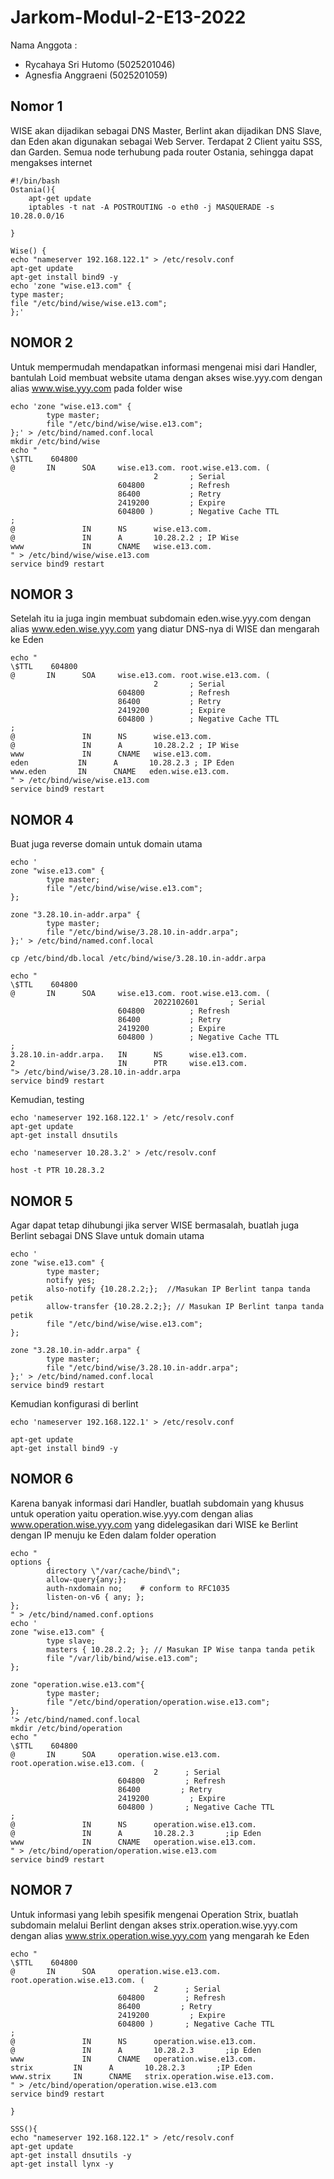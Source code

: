 # Jarkom-Modul-2-E13-2022
Nama Anggota :<br>
- Rycahaya Sri Hutomo (5025201046)
- Agnesfia Anggraeni (5025201059)

## Nomor 1
WISE akan dijadikan sebagai DNS Master, Berlint akan dijadikan DNS Slave, dan Eden akan digunakan sebagai Web Server. Terdapat 2 Client yaitu SSS, dan Garden. Semua node terhubung pada router Ostania, sehingga dapat mengakses internet 
```
#!/bin/bash
Ostania(){
    apt-get update
    iptables -t nat -A POSTROUTING -o eth0 -j MASQUERADE -s 10.28.0.0/16

}
```
```
Wise() {
echo "nameserver 192.168.122.1" > /etc/resolv.conf
apt-get update
apt-get install bind9 -y
echo 'zone "wise.e13.com" {
type master;
file "/etc/bind/wise/wise.e13.com";
};'
```

## NOMOR 2
Untuk mempermudah mendapatkan informasi mengenai misi dari Handler, bantulah Loid membuat website utama dengan akses wise.yyy.com dengan alias www.wise.yyy.com pada folder wise
```
echo 'zone "wise.e13.com" {
        type master;
        file "/etc/bind/wise/wise.e13.com";
};' > /etc/bind/named.conf.local
mkdir /etc/bind/wise
echo "
\$TTL    604800
@       IN      SOA     wise.e13.com. root.wise.e13.com. (
                                2       ; Serial
                        604800          ; Refresh
                        86400           ; Retry
                        2419200         ; Expire
                        604800 )        ; Negative Cache TTL
;
@               IN      NS      wise.e13.com.
@               IN      A       10.28.2.2 ; IP Wise
www             IN      CNAME   wise.e13.com.
" > /etc/bind/wise/wise.e13.com
service bind9 restart
```

## NOMOR 3
Setelah itu ia juga ingin membuat subdomain eden.wise.yyy.com dengan alias www.eden.wise.yyy.com yang diatur DNS-nya di WISE dan mengarah ke Eden

```
echo "
\$TTL    604800
@       IN      SOA     wise.e13.com. root.wise.e13.com. (
                                2       ; Serial
                        604800          ; Refresh
                        86400           ; Retry
                        2419200         ; Expire
                        604800 )        ; Negative Cache TTL
;
@               IN      NS      wise.e13.com.
@               IN      A       10.28.2.2 ; IP Wise
www             IN      CNAME   wise.e13.com.
eden           IN      A       10.28.2.3 ; IP Eden
www.eden       IN      CNAME   eden.wise.e13.com.
" > /etc/bind/wise/wise.e13.com
service bind9 restart
```

## NOMOR 4
Buat juga reverse domain untuk domain utama
```
echo '
zone "wise.e13.com" {
        type master;
        file "/etc/bind/wise/wise.e13.com";
};

zone "3.28.10.in-addr.arpa" {
        type master;
        file "/etc/bind/wise/3.28.10.in-addr.arpa";
};' > /etc/bind/named.conf.local

cp /etc/bind/db.local /etc/bind/wise/3.28.10.in-addr.arpa

echo "
\$TTL    604800
@       IN      SOA     wise.e13.com. root.wise.e13.com. (
                                2022102601       ; Serial
                        604800          ; Refresh
                        86400           ; Retry
                        2419200         ; Expire
                        604800 )        ; Negative Cache TTL
;
3.28.10.in-addr.arpa.   IN      NS      wise.e13.com.
2                       IN      PTR     wise.e13.com.
"> /etc/bind/wise/3.28.10.in-addr.arpa
service bind9 restart
```

Kemudian, testing
```
echo 'nameserver 192.168.122.1' > /etc/resolv.conf
apt-get update
apt-get install dnsutils

echo 'nameserver 10.28.3.2' > /etc/resolv.conf

host -t PTR 10.28.3.2
```
## NOMOR 5
Agar dapat tetap dihubungi jika server WISE bermasalah, buatlah juga Berlint sebagai DNS Slave untuk domain utama
```
echo '
zone "wise.e13.com" {
        type master;
        notify yes;
        also-notify {10.28.2.2;};  //Masukan IP Berlint tanpa tanda petik
        allow-transfer {10.28.2.2;}; // Masukan IP Berlint tanpa tanda petik
        file "/etc/bind/wise/wise.e13.com";
};

zone "3.28.10.in-addr.arpa" {
        type master;
        file "/etc/bind/wise/3.28.10.in-addr.arpa";
};' > /etc/bind/named.conf.local
service bind9 restart
```
Kemudian konfigurasi di berlint
```
echo 'nameserver 192.168.122.1' > /etc/resolv.conf

apt-get update
apt-get install bind9 -y
```

## NOMOR 6
Karena banyak informasi dari Handler, buatlah subdomain yang khusus untuk operation yaitu operation.wise.yyy.com dengan alias www.operation.wise.yyy.com yang didelegasikan dari WISE ke Berlint dengan IP menuju ke Eden dalam folder operation 
```
echo "
options {
        directory \"/var/cache/bind\";
        allow-query{any;};
        auth-nxdomain no;    # conform to RFC1035
        listen-on-v6 { any; };
};
" > /etc/bind/named.conf.options
echo '
zone "wise.e13.com" {
        type slave;
        masters { 10.28.2.2; }; // Masukan IP Wise tanpa tanda petik
        file "/var/lib/bind/wise.e13.com";
};

zone "operation.wise.e13.com"{
        type master;
        file "/etc/bind/operation/operation.wise.e13.com";
};
'> /etc/bind/named.conf.local
mkdir /etc/bind/operation
echo "
\$TTL    604800
@       IN      SOA     operation.wise.e13.com. root.operation.wise.e13.com. (
                                2      ; Serial
                        604800         ; Refresh
                        86400         ; Retry
                        2419200         ; Expire
                        604800 )       ; Negative Cache TTL
;
@               IN      NS      operation.wise.e13.com.
@               IN      A       10.28.2.3       ;ip Eden
www             IN      CNAME   operation.wise.e13.com.
" > /etc/bind/operation/operation.wise.e13.com
service bind9 restart
```

## NOMOR 7
Untuk informasi yang lebih spesifik mengenai Operation Strix, buatlah subdomain melalui Berlint dengan akses strix.operation.wise.yyy.com dengan alias www.strix.operation.wise.yyy.com yang mengarah ke Eden
```
echo "
\$TTL    604800
@       IN      SOA     operation.wise.e13.com. root.operation.wise.e13.com. (
                                2      ; Serial
                        604800         ; Refresh
                        86400         ; Retry
                        2419200         ; Expire
                        604800 )       ; Negative Cache TTL
;
@               IN      NS      operation.wise.e13.com.
@               IN      A       10.28.2.3       ;ip Eden
www             IN      CNAME   operation.wise.e13.com.
strix         IN      A       10.28.2.3       ;IP Eden
www.strix     IN      CNAME   strix.operation.wise.e13.com.
" > /etc/bind/operation/operation.wise.e13.com
service bind9 restart

}

SSS(){
echo "nameserver 192.168.122.1" > /etc/resolv.conf
apt-get update
apt-get install dnsutils -y
apt-get install lynx -y
```
